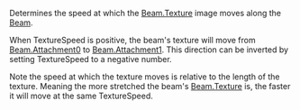 Determines the speed at which the [Beam.Texture](https://create.roblox.com/docs/reference/engine/classes/Beam#Texture) image moves along the
[Beam](https://create.roblox.com/docs/reference/engine/classes/Beam).

When TextureSpeed is positive, the beam's texture will move from
[Beam.Attachment0](https://create.roblox.com/docs/reference/engine/classes/Beam#Attachment0) to [Beam.Attachment1](https://create.roblox.com/docs/reference/engine/classes/Beam#Attachment1). This direction can be inverted
by setting TextureSpeed to a negative number.

Note the speed at which the texture moves is relative to the length of the
texture. Meaning the more stretched the beam's [Beam.Texture](https://create.roblox.com/docs/reference/engine/classes/Beam#Texture) is, the
faster it will move at the same TextureSpeed.